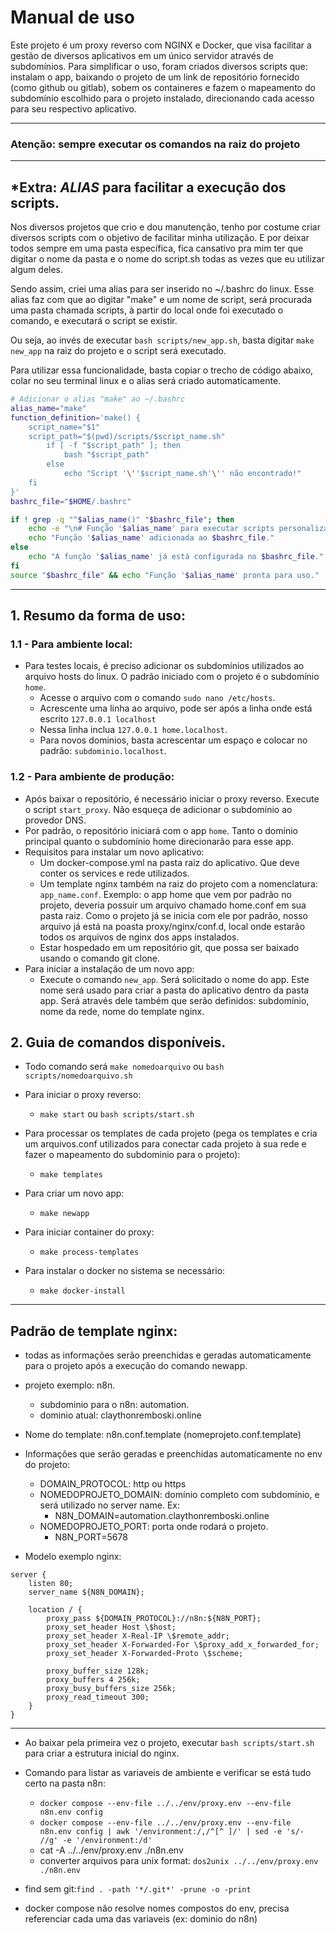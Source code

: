# Manual de uso

Este projeto é um proxy reverso com NGINX e Docker, que visa facilitar a gestão de diversos aplicativos em um único servidor através de subdomínios.
Para simplificar o uso, foram criados diversos scripts que: instalam o app, baixando o projeto de um link de repositório fornecido (como github ou gitlab), sobem os containeres e fazem o mapeamento do subdomínio escolhido para o projeto instalado, direcionando cada acesso para seu respectivo aplicativo.

---

### Atenção: sempre executar os comandos na raiz do projeto
---
## *Extra: _ALIAS_ para facilitar a execução dos scripts.

Nos diversos projetos que crio e dou manutenção, tenho por costume criar diversos scripts com o objetivo de facilitar minha utilização. E por deixar todos sempre em uma pasta específica, fica cansativo pra mim ter que digitar o nome da pasta e o nome do script.sh todas as vezes que eu utilizar algum deles.

Sendo assim, criei uma alias para ser inserido no ~/.bashrc do linux. Esse alias faz com que ao digitar "make" e um nome de script, será procurada uma pasta chamada scripts, à partir do local onde foi executado o comando, e executará o script se existir.

Ou seja, ao invés de executar `bash scripts/new_app.sh`, basta digitar `make new_app` na raiz do projeto e o script será executado.

Para utilizar essa funcionalidade, basta copiar o trecho de código abaixo, colar no seu terminal linux e o alias será criado automaticamente.

```bash
# Adicionar o alias "make" ao ~/.bashrc
alias_name="make"
function_definition='make() {
    script_name="$1"
    script_path="$(pwd)/scripts/$script_name.sh"
        if [ -f "$script_path" ]; then
            bash "$script_path"
        else
            echo "Script '\''$script_name.sh'\'' não encontrado!"
    fi
}'
bashrc_file="$HOME/.bashrc"

if ! grep -q "^$alias_name()" "$bashrc_file"; then
    echo -e "\n# Função '$alias_name' para executar scripts personalizados\n$function_definition" >> "$bashrc_file"
    echo "Função '$alias_name' adicionada ao $bashrc_file."
else
    echo "A função '$alias_name' já está configurada no $bashrc_file."
fi
source "$bashrc_file" && echo "Função '$alias_name' pronta para uso."
```
---

## 1. Resumo da forma de uso:

### 1.1 - Para ambiente local:

- Para testes locais, é preciso adicionar os subdomínios utilizados ao arquivo hosts do linux. O padrão iniciado com o projeto é o subdomínio `home`.
    - Acesse o arquivo com o comando `sudo nano /etc/hosts`.
    - Acrescente uma linha ao arquivo, pode ser após a linha onde está escrito `127.0.0.1 localhost`
    - Nessa linha inclua `127.0.0.1 home.localhost`.
    - Para novos dominios, basta acrescentar um espaço e colocar no padrão: `subdominio.localhost`.

### 1.2 - Para ambiente de produção:

- Após baixar o repositório, é necessário iniciar o proxy reverso. Execute o script `start_proxy`. Não esqueça de adicionar o subdomínio ao provedor DNS.
- Por padrão, o repositório iniciará com o app `home`. Tanto o domínio principal quanto o subdomínio home direcionarão para esse app.
- Requisitos para instalar um novo aplicativo:
  - Um docker-compose.yml na pasta raiz do aplicativo. Que deve conter os services e rede utilizados.
  - Um template nginx também na raiz do projeto com a nomenclatura: `app_name.conf`. Exemplo: o app home que vem por padrão no projeto, deveria possuir um arquivo chamado home.conf em sua pasta raiz. Como o projeto já se inicia com ele por padrão, nosso arquivo já está na poasta proxy/nginx/conf.d, local onde estarão todos os arquivos de nginx dos apps instalados.
  - Estar hospedado em um repositório git, que possa ser baixado usando o comando git clone.
- Para iniciar a instalação de um novo app:
  - Execute o comando `new_app`. Será solicitado o nome do app. Este nome será usado para criar a pasta do aplicativo dentro da pasta app. Será através dele também que serão definidos: subdomínio, nome da rede, nome do template nginx.



## 2. Guia de comandos disponíveis.
- Todo comando será `make nomedoarquivo` ou `bash scripts/nomedoarquivo.sh`

- Para iniciar o proxy reverso:
  - `make start` ou `bash scripts/start.sh`

- Para processar os templates de cada projeto (pega os templates e cria um arquivos.conf utilizados para conectar cada projeto à sua rede e fazer o mapeamento do subdominio para o projeto):
  - `make templates`

- Para criar um novo app:
  - `make newapp`
- Para iniciar container do proxy:
  - `make process-templates`

- Para instalar o docker no sistema se necessário:
  - `make docker-install`

------------------------------------------------------------------------------------------------
## Padrão de template nginx:
- todas as informações serão preenchidas e geradas automaticamente para o projeto após a execução do comando newapp.
- projeto exemplo: n8n.
  - subdominio para o n8n: automation.
  - dominio atual: claythonremboski.online

- Nome do template: n8n.conf.template (nomeprojeto.conf.template)

- Informações que serão geradas e preenchidas automaticamente no env do projeto:
  - DOMAIN_PROTOCOL: http ou https
  - NOMEDOPROJETO_DOMAIN: domínio completo com subdomínio, e será utilizado no server name. Ex:
    - N8N_DOMAIN=automation.claythonremboski.online
  - NOMEDOPROJETO_PORT: porta onde rodará o projeto.
    - N8N_PORT=5678


- Modelo exemplo nginx:
```
server {
    listen 80;
    server_name ${N8N_DOMAIN};

    location / {
        proxy_pass ${DOMAIN_PROTOCOL}://n8n:${N8N_PORT};
        proxy_set_header Host \$host;
        proxy_set_header X-Real-IP \$remote_addr;
        proxy_set_header X-Forwarded-For \$proxy_add_x_forwarded_for;
        proxy_set_header X-Forwarded-Proto \$scheme;
        
        proxy_buffer_size 128k;
        proxy_buffers 4 256k;
        proxy_busy_buffers_size 256k;
        proxy_read_timeout 300;
    }
}
```

------------------------------------------------------------------------------------------------
- Ao baixar pela primeira vez o projeto, executar `bash scripts/start.sh` para criar a estrutura inicial do nginx.

- Comando para listar as variaveis de ambiente e verificar se está tudo certo na pasta n8n:
  - `docker compose --env-file ../../env/proxy.env --env-file n8n.env config`
  - `docker compose --env-file ../../env/proxy.env --env-file n8n.env config | awk '/environment:/,/^[^ ]/' | sed -e 's/- //g' -e '/environment:/d'`
  - cat -A ../../env/proxy.env ./n8n.env
  - converter arquivos para unix format: `dos2unix ../../env/proxy.env ./n8n.env`

- find sem git:`find . -path '*/.git*' -prune -o -print`

- docker compose não resolve nomes compostos do env, precisa referenciar cada uma das variaveis (ex: dominio do n8n)